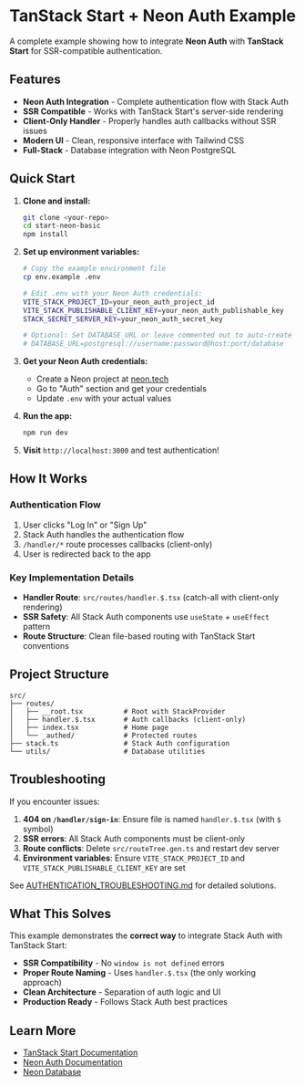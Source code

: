 # TanStack Start + Neon Auth Example

A complete example showing how to integrate **Neon Auth** with **TanStack Start** for SSR-compatible authentication.

## Features

- **Neon Auth Integration** - Complete authentication flow with Stack Auth
- **SSR Compatible** - Works with TanStack Start's server-side rendering
- **Client-Only Handler** - Properly handles auth callbacks without SSR issues
- **Modern UI** - Clean, responsive interface with Tailwind CSS
- **Full-Stack** - Database integration with Neon PostgreSQL

## Quick Start

1. **Clone and install:**
   ```bash
   git clone <your-repo>
   cd start-neon-basic
   npm install
   ```

2. **Set up environment variables:**
   ```bash
   # Copy the example environment file
   cp env.example .env
   
   # Edit .env with your Neon Auth credentials:
   VITE_STACK_PROJECT_ID=your_neon_auth_project_id
   VITE_STACK_PUBLISHABLE_CLIENT_KEY=your_neon_auth_publishable_key
   STACK_SECRET_SERVER_KEY=your_neon_auth_secret_key
   
   # Optional: Set DATABASE_URL or leave commented out to auto-create with Neon Launchpad
   # DATABASE_URL=postgresql://username:password@host:port/database
   ```

3. **Get your Neon Auth credentials:**
   - Create a Neon project at [neon.tech](https://neon.tech)
   - Go to "Auth" section and get your credentials
   - Update `.env` with your actual values

4. **Run the app:**
   ```bash
   npm run dev
   ```

5. **Visit** `http://localhost:3000` and test authentication!

## How It Works

### Authentication Flow
1. User clicks "Log In" or "Sign Up"
2. Stack Auth handles the authentication flow
3. `/handler/*` route processes callbacks (client-only)
4. User is redirected back to the app

### Key Implementation Details
- **Handler Route**: `src/routes/handler.$.tsx` (catch-all with client-only rendering)
- **SSR Safety**: All Stack Auth components use `useState` + `useEffect` pattern
- **Route Structure**: Clean file-based routing with TanStack Start conventions

## Project Structure

```
src/
├── routes/
│   ├── __root.tsx          # Root with StackProvider
│   ├── handler.$.tsx       # Auth callbacks (client-only)
│   ├── index.tsx           # Home page
│   └── _authed/            # Protected routes
├── stack.ts                # Stack Auth configuration
└── utils/                  # Database utilities
```

## Troubleshooting

If you encounter issues:

1. **404 on `/handler/sign-in`**: Ensure file is named `handler.$.tsx` (with `$` symbol)
2. **SSR errors**: All Stack Auth components must be client-only
3. **Route conflicts**: Delete `src/routeTree.gen.ts` and restart dev server
4. **Environment variables**: Ensure `VITE_STACK_PROJECT_ID` and `VITE_STACK_PUBLISHABLE_CLIENT_KEY` are set

See [AUTHENTICATION_TROUBLESHOOTING.md](./AUTHENTICATION_TROUBLESHOOTING.md) for detailed solutions.

## What This Solves

This example demonstrates the **correct way** to integrate Stack Auth with TanStack Start:

- **SSR Compatibility** - No `window is not defined` errors
- **Proper Route Naming** - Uses `handler.$.tsx` (the only working approach)
- **Clean Architecture** - Separation of auth logic and UI
- **Production Ready** - Follows Stack Auth best practices

## Learn More

- [TanStack Start Documentation](https://tanstack.com/start)
- [Neon Auth Documentation](https://neon.com/docs/neon-auth/overview)
- [Neon Database](https://neon.com/docs)
